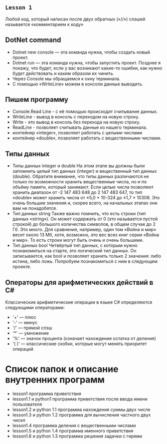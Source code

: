 ## ``Lesson 1``
Любой код, который написан после двух обратных («//») слэшей называется «комментарием к коду»

## DotNet command
* Dotnet new console — эта команда нужна, чтобы создать новый проект.
* Dotnet run — эта команда нужна, чтобы запустить проект. Позднее я покажу, что будет, если у 
вас возникают какие-то ошибки, как нужно будет действовать и каким образом их чинить.
* Через Console мы обращаемся к окну терминала.
* С помощью «WriteLine» можем в консоли данные выводить.

## Пишем программу
* Сonsole.Reаd Line - с её помощью происходит считывание данных. 
* WriteLine - вывод в консоль с переходом на новую строку.
* Write - это вывод в консоль без перехода на новую строку. 
* ReadLine - позволяет считывать данные из нашего терминала.
* контейнер «integer», позволяет работать с целыми числами
* контейнер «double», позволяет работать с вещественными числами.

## Типы данных
* Типы данных integer и double
На этом этапе вы должны были запомнить целый тип данных (integer) и вещественный тип данных 
(double). Обратите внимание, что типы данных различаются не только по возможности хранить 
вещественные числа, но и по объёму памяти, который занимают. Если целые числа позволяют хранить 
диапазон от -2 147 483 648 до 2 147 483 647, то тип «double» может хранить числа от ±5,0 × 10-324 до 
±1,7 × 10308. Это очень большие значения и, скорее всего, на начальных этапах они вам не понадобятся. 
* Тип данных string
Также важно помнить, что есть строки (тип данных «string»). Он может содержать от 0 (это называется 
пустой строкой) до большого количества символов, в общем случае до 2 Гб. Это много. Для сравнения, 
например, один том «Война и мир» весит около 13 Мб, хотя, возможно, это вес всех книг серии «Война 
и мир». То есть строки могут быть очень и очень большими. 
* Тип данных bool 
Четвёртый тип данных, с которым нужно познакомиться на старте, это логический тип данных. Он 
записывается, как bool и позволяет хранить только 2 значения: либо истина, либо ложь. Попробуем 
познакомиться с ним в следующем проекте.

## Операторы для арифметических действий в С#
Классические арифметические операции в языке С# определяются следующими операторами:
* '+' — плюс 
* '-' — минус
* '/' — прямой слэш
* '*' — умножение
* '%' — значок процента (означает нахождение остатка от деления)
* '( )' — классические скобки, которые могут менять приоритет операций



# Список папок и описание внутренних программ
* lesson1 программа приветствия
* lesson1.1 и python1 программа приветствия после ввода имени пользователя
* lesson1.2 и python 1.1 программа нахождения суммы двух числе
* lesson1.3 и python 1.2 программа для вычисления частного двух чисел
* lesson1.4 программа деления с вещественными числами
* lesson1.5  и python 1.4 программа именного приветствия
* lesson1.6 и python 1.3 программа решения задачки с гирями